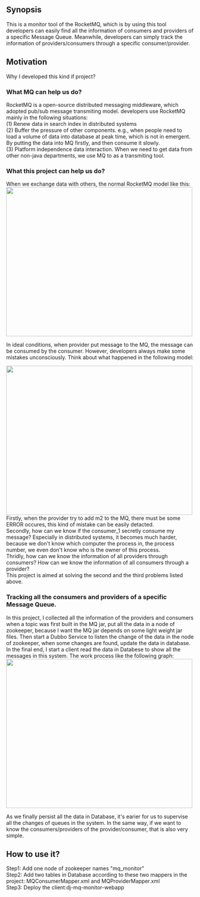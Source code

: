 ## Synopsis
This is a monitor tool of the RocketMQ, which is by using this tool developers can easily find all the information of consumers and providers of a specific Message Queue. Meanwhile, developers can simply track the information of providers/consumers through a specific consumer/provider.

## Motivation
Why I developed this kind if project?</br>

  ### What MQ can help us do?
  RocketMQ is a open-source distributed messaging middleware, which adopted pub/sub message transmiting model. developers use RocketMQ mainly in the following situations:</br>
  (1) Renew data in search index in distributed systems</br>
  (2) Buffer the pressure of other components. e.g., when people need to load a volume of data into database at peak time, 
  which is not in emergent. By putting the data into MQ firstly, and then consume it slowly.</br>
  (3) Platform independence data interaction. When we need to get data from other non-java departments, we use MQ to as a transmiting tool.
  ### What this project can help us do?
  When we exchange data with others, the normal RocketMQ model like this:</br>
  <img width=500 height=400 src="https://github.com/hitynsun/docs/blob/master/images/mq_model.png">
  
  In ideal conditions, when provider put message to the MQ, the message can be consumed by the consumer. However, developers always make some mistakes unconsciously. Think about what happened in the following model:
  
   <img width=500 height=400 src="https://github.com/hitynsun/docs/blob/master/images/mq_model_secret.png"></br>
   Firstly, when the provider try to add m2 to the MQ, there must be some ERROR occures, this kind of mistake can be easily detacted.</br>
   Secondly, how can we know if the consumer_1 secretly consume my message? Especially in distributed systems, it becomes much harder, because we don't know which computer the process in, the process number, we even don't know who is the owner of this process.</br>
   Thridly, how can we know the information of all providers through consumers? How can we know the information of all consumers through a provider?<br>
   This project is aimed at solving the second and the third problems listed above.
   
   ### Tracking all the consumers and providers of a specific Message Queue.
   In this project, I collected all the information of the providers and consumers when a topic was first built in the MQ jar, put all the data in a node of zookeeper, because I want the MQ jar depends on some light weight jar files. Then start a Dubbo Service to listen the change of the data in the node of zookeeper, when some changes are found, update the data in database. In the final end, I start a client read the data in Databese to show all the messages in this system.
   The work process like the following graph:</br>
   <img width=500 height=400 src="https://github.com/hitynsun/docs/blob/master/images/work%20process%20of%20monitor.png"></br>
   
   As we finally persist all the data in Database, it's earier for us to supervise all the changes of queues in the system. In the same way, if we want to know the consumers/providers of the provider/consumer, that is also very simple.
   
## How to use it?
Step1: Add one node of zookeeper names "mq_monitor"</br>
Step2: Add two tables in Database according to these two mappers in the project: MQConsumerMapper.xml and MQProviderMapper.xml</br>
Step3: Deploy the client:dj-mq-monitor-webapp</br>
